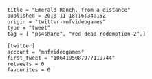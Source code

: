 ```
title = "Emerald Ranch, from a distance"
published = 2018-11-18T16:34:15Z
origin = "twitter-mnfvideogames"
type = "tweet"
tag = [ "ps4share", "red-dead-redemption-2",]

[twitter]
account = "mnfvideogames"
first_tweet = "1064195087977119744"
retweets = 0
favourites = 0
```

<p class='image'><img src='https://mnf.m17s.net/2018/11/18/DsTHyoPWwAMdJNi.jpg' alt=''></p>

